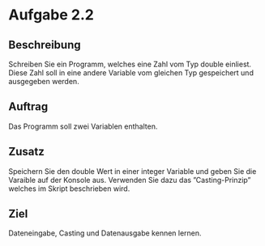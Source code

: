 # Aufgabe 2.2

## Beschreibung
Schreiben Sie ein Programm, welches eine Zahl vom Typ double einliest. Diese Zahl soll in eine andere Variable vom gleichen Typ gespeichert und ausgegeben werden.

## Auftrag
Das Programm soll zwei Variablen enthalten.

## Zusatz
Speichern Sie den double Wert in einer integer Variable und geben Sie die Varaible auf der Konsole aus. Verwenden Sie dazu das ”Casting-Prinzip” welches im Skript beschrieben wird.

## Ziel
Dateneingabe, Casting und Datenausgabe kennen lernen.
